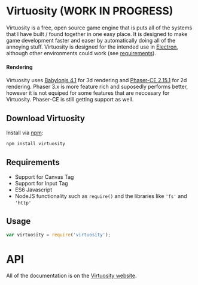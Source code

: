 # Virtuosity (WORK IN PROGRESS)

Virtuosity is a free, open source game engine that is puts all of the systems that I have built / found together in one easy place. It is designed to make game development faster and easer by automatically doing all of the annoying stuff. Virtuosity is designed for the intended use in [Electron](https://www.electronjs.org/), although other environments could work (see [requirements](#requirements)). 

#### Rendering
Virtuosity uses [Babylonjs 4.1](https://www.npmjs.com/package/babylonjs) for 3d rendering and [Phaser-CE 2.15.1](https://www.npmjs.com/package/phaser-ce) for 2d rendering. Phaser 3.x is more feature rich and suposedly performs better, however it is not equiped for some features that are neccesary for Virtuosity. Phaser-CE is still getting support as well.

## Download Virtuosity

Install via [npm](https://www.npmjs.com):

```bash
npm install virtuosity
```

<a name="requirements"></a>

## Requirements

- Support for Canvas Tag
- Support for Input Tag
- ES6 Javascript
- NodeJS functionality such as ```require()``` and the libraries like ```'fs'``` and ```'http'```

<a name = "Usage"></a>

## Usage

```js
var virtuosity = require('virtuosity');
```




<a name="API"></a>
# API
All of the documentation is on the [Virtuosity website](https://virtuosity-engine.herokuapp.com/).
